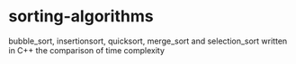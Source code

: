 # sorting-algorithms
bubble_sort, insertionsort, quicksort, merge_sort and selection_sort written in C++
the comparison of time complexity
